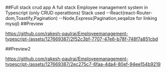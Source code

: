 ##Full stack crud app
A full stack Employee management system in Typescript (only CRUD operattions)
Stack used
--React(react-Router-dom,Toastify,Pagination)
--Node,Express(Pagination,seqalize for linking mysql)
##Preview

https://github.com/rakesh-paulraj/Employeemanagement-typescript-/assets/127669387/2f52c3bf-7707-47e6-b78f-748f7a851cbd

##Preview2

https://github.com/rakesh-paulraj/Employeemanagement-typescript-/assets/127669387/2ec275c7-6faa-4da4-80ef-94ee154b9219

